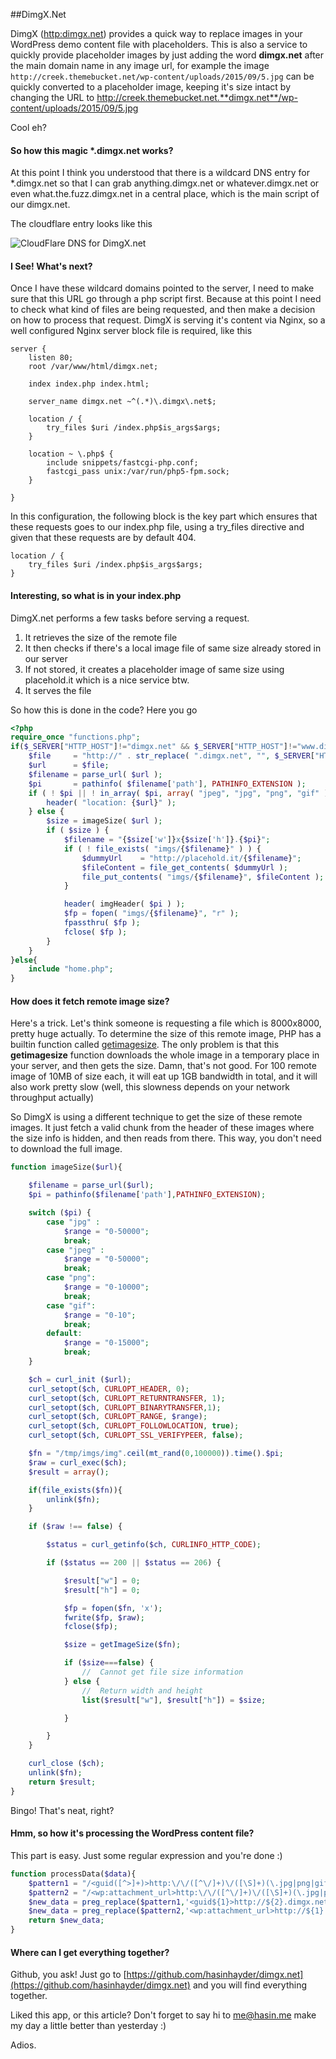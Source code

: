 ##DimgX.Net

DimgX ([http:dimgx.net](http:dimgx.net)) provides a quick way to replace images in your WordPress demo content file with placeholders. This is also a service to quickly provide placeholder images by just adding the word **dimgx.net** after the main domain name in any image url, for example the image `http://creek.themebucket.net/wp-content/uploads/2015/09/5.jpg` can be quickly converted to a placeholder image, keeping it's size intact by changing the URL to http://creek.themebucket.net.**dimgx.net**/wp-content/uploads/2015/09/5.jpg


Cool eh?

#### So how this magic *.dimgx.net works?

At this point I think you understood that there is a wildcard DNS entry for *.dimgx.net so that I can grab anything.dimgx.net or whatever.dimgx.net or even what.the.fuzz.dimgx.net in a central place, which is the main script of our dimgx.net. 

The cloudflare entry looks like this

![CloudFlare DNS for DimgX.net](http://dimgx.net/dimgx.net.conf.png)

#### I See! What's next?

Once I have these wildcard domains pointed to the server, I need to make sure that this URL go through a php script first. Because at this point I need to check what kind of files are being requested, and then make a decision on how to process that request. DimgX is serving it's content via Nginx, so a well configured Nginx server block file is required, like this

```shell
server {
	listen 80;
	root /var/www/html/dimgx.net;

	index index.php index.html;

	server_name dimgx.net ~^(.*)\.dimgx\.net$;

	location / {
		try_files $uri /index.php$is_args$args;
	}

	location ~ \.php$ {
		include snippets/fastcgi-php.conf;
		fastcgi_pass unix:/var/run/php5-fpm.sock;
	}

}
```

In this configuration, the following block is the key part which ensures that these requests goes to our index.php file, using a try_files directive and given that these requests are by default 404. 

```
location / {
	try_files $uri /index.php$is_args$args;
}
```

#### Interesting, so what is in your index.php

DimgX.net performs a few tasks before serving a request. 

1. It retrieves the size of the remote file
2. It then checks if there's a local image file of same size already stored in our server
3. If not stored, it creates a placeholder image of same size using placehold.it which is a nice service btw. 
4. It serves the file

So how this is done in the code? Here you go

```php
<?php
require_once "functions.php";
if($_SERVER["HTTP_HOST"]!="dimgx.net" && $_SERVER["HTTP_HOST"]!="www.dimgx.net") {
	$file     = "http://" . str_replace( ".dimgx.net", "", $_SERVER["HTTP_HOST"] ) . $_SERVER["REQUEST_URI"];
	$url      = $file;
	$filename = parse_url( $url );
	$pi       = pathinfo( $filename['path'], PATHINFO_EXTENSION );
	if ( ! $pi || ! in_array( $pi, array( "jpeg", "jpg", "png", "gif" ) ) ) {
		header( "location: {$url}" );
	} else {
		$size = imageSize( $url );
		if ( $size ) {
			$filename = "{$size['w']}x{$size['h']}.{$pi}";
			if ( ! file_exists( "imgs/{$filename}" ) ) {
				$dummyUrl    = "http://placehold.it/{$filename}";
				$fileContent = file_get_contents( $dummyUrl );
				file_put_contents( "imgs/{$filename}", $fileContent );
			}

			header( imgHeader( $pi ) );
			$fp = fopen( "imgs/{$filename}", "r" );
			fpassthru( $fp );
			fclose( $fp );
		}
	}
}else{
	include "home.php";
}
```

#### How does it fetch remote image size?

Here's a trick. Let's think someone is requesting a file which is 8000x8000, pretty huge actually. To determine the size of this remote image, PHP has a builtin function called [getimagesize](http://php.net/manual/en/function.getimagesize.php). The only problem is that this **getimagesize** function downloads the whole image in a temporary place in your server, and then gets the size. Damn, that's not good. For 100 remote image of 10MB of size each, it will eat up 1GB bandwidth in total, and it will also work pretty slow (well, this slowness depends on your network throughput actually)

So DimgX is using a different technique to get the size of these remote images. It just fetch a valid chunk from the header of these images where the size info is hidden, and then reads from there. This way, you don't need to download the full image. 

```php
function imageSize($url){

	$filename = parse_url($url);
	$pi = pathinfo($filename['path'],PATHINFO_EXTENSION);

	switch ($pi) {
		case "jpg" :
			$range = "0-50000";
			break;
		case "jpeg" :
			$range = "0-50000";
			break;
		case "png":
			$range = "0-10000";
			break;
		case "gif":
			$range = "0-10";
			break;
		default:
			$range = "0-15000";
			break;
	}

	$ch = curl_init ($url);
	curl_setopt($ch, CURLOPT_HEADER, 0);
	curl_setopt($ch, CURLOPT_RETURNTRANSFER, 1);
	curl_setopt($ch, CURLOPT_BINARYTRANSFER,1);
	curl_setopt($ch, CURLOPT_RANGE, $range);
	curl_setopt($ch, CURLOPT_FOLLOWLOCATION, true);
	curl_setopt($ch, CURLOPT_SSL_VERIFYPEER, false);

	$fn = "/tmp/imgs/img".ceil(mt_rand(0,100000)).time().$pi;
	$raw = curl_exec($ch);
	$result = array();

	if(file_exists($fn)){
		unlink($fn);
	}

	if ($raw !== false) {

		$status = curl_getinfo($ch, CURLINFO_HTTP_CODE);

		if ($status == 200 || $status == 206) {

			$result["w"] = 0;
			$result["h"] = 0;

			$fp = fopen($fn, 'x');
			fwrite($fp, $raw);
			fclose($fp);

			$size = getImageSize($fn);

			if ($size===false) {
				//  Cannot get file size information
			} else {
				//  Return width and height
				list($result["w"], $result["h"]) = $size;

			}

		}
	}

	curl_close ($ch);
	unlink($fn);
	return $result;
}

```

Bingo! That's neat, right?

#### Hmm, so how it's processing the WordPress content file?

This part is easy. Just some regular expression and you're done :)

```php
function processData($data){
	$pattern1 = "/<guid([^>]+)>http:\/\/([^\/]+)\/([\S]+)(\.jpg|png|gif)<\/guid>/";
	$pattern2 = "/<wp:attachment_url>http:\/\/([^\/]+)\/([\S]+)(\.jpg|png|gif)<\/wp:attachment_url>/";
	$new_data = preg_replace($pattern1,'<guid${1}>http://${2}.dimgx.net/${3}${4}</guid>',$data);
	$new_data = preg_replace($pattern2,'<wp:attachment_url>http://${1}.dimgx.net/${2}${3}</wp:attachment_url>',$new_data);
	return $new_data;
}

```

#### Where can I get everything together?

Github, you ask! Just go to [https://github.com/hasinhayder/dimgx.net](https://github.com/hasinhayder/dimgx.net) and you will find everything together. 

Liked this app, or this article? Don't forget to say hi to [me@hasin.me](me.hasin.me) make my day a little better than yesterday :)

Adios.





